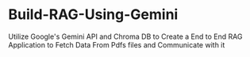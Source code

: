 # Build-RAG-Using-Gemini
Utilize Google's Gemini API and Chroma DB to Create a End to End RAG Application to Fetch Data From Pdfs files and Communicate with it
